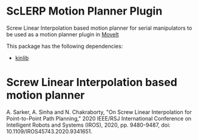 # ScLERP Motion Planner Plugin
Screw Linear Interpolation based motion planner for serial manipulators to be used as a motion planner plugin in [MoveIt](https://moveit.ros.org/)

This package has the following dependencies:
* [kinlib](https://github.com/dasharadhan/kinlib)

# Screw Linear Interpolation based motion planner
A. Sarker, A. Sinha and N. Chakraborty, "On Screw Linear Interpolation for Point-to-Point Path Planning," 2020 IEEE/RSJ International Conference on Intelligent Robots and Systems (IROS), 2020, pp. 9480-9487, doi: 10.1109/IROS45743.2020.9341651.
